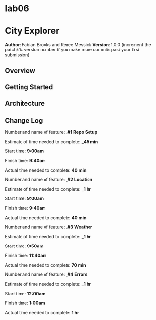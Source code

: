# lab06
# City Explorer

**Author**: Fabian Brooks and Renee Messick
**Version**: 1.0.0 (increment the patch/fix version number if you make more commits past your first submission)

## Overview
<!-- Provide a high level overview of what this application is and why you are building it, beyond the fact that it's an assignment for this class. (i.e. What's your problem domain?) -->

## Getting Started
<!-- What are the steps that a user must take in order to build this app on their own machine and get it running? -->

## Architecture
<!-- Provide a detailed description of the application design. What technologies (languages, libraries, etc) you're using, and any other relevant design information. -->

## Change Log
<!-- Use this area to document the iterative changes made to your application as each feature is successfully implemented. Use time stamps. Here's an examples:


## Credits and Collaborations
<!-- Give credit (and a link) to other people or resources that helped you build this application. -->


Number and name of feature: ___#1 Repo Setup__

Estimate of time needed to complete: ___45 min__

Start time: __9:00am__

Finish time: __9:40am__

Actual time needed to complete: __40 min__


Number and name of feature: ___#2 Location__

Estimate of time needed to complete: ___1 hr__

Start time: __9:00am__

Finish time: __9:40am__

Actual time needed to complete: __40 min__

Number and name of feature: ___#3 Weather__

Estimate of time needed to complete: ___1 hr__

Start time: __9:50am__

Finish time: __11:40am__

Actual time needed to complete: __70 min__

Number and name of feature: ___#4 Errors__

Estimate of time needed to complete: ___1 hr__

Start time: __12:00am__

Finish time: __1:00am__

Actual time needed to complete: __1 hr__



